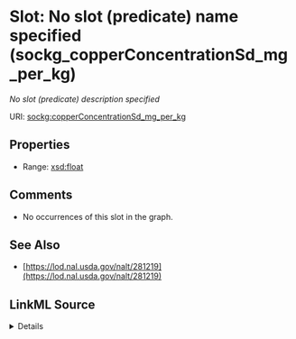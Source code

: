 

# Slot: No slot (predicate) name specified (sockg_copperConcentrationSd_mg_per_kg)


_No slot (predicate) description specified_







URI: [sockg:copperConcentrationSd_mg_per_kg](https://idir.uta.edu/sockg-ontology/docs/copperConcentrationSd_mg_per_kg)



<!-- no inheritance hierarchy -->








## Properties

* Range: [xsd:float](http://www.w3.org/2001/XMLSchema#float)





## Comments

* No occurrences of this slot in the graph.

## See Also

* [https://lod.nal.usda.gov/nalt/281219](https://lod.nal.usda.gov/nalt/281219)



## LinkML Source

<details>

```yaml
name: sockg_copperConcentrationSd_mg_per_kg
description: No slot (predicate) description specified
title: No slot (predicate) name specified
comments:
- No occurrences of this slot in the graph.
from_schema: soc-kg
see_also:
- https://lod.nal.usda.gov/nalt/281219
rank: 1000
domain: sockg_BioMassMineral
slot_uri: sockg:copperConcentrationSd_mg_per_kg
alias: sockg_copperConcentrationSd_mg_per_kg
range: float

```
</details>